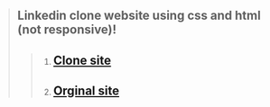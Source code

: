 > ## Linkedin clone website using css and html (not responsive)!
> > 1. ## [Clone site](https://myselfanandvp.github.io/linkedinclone/ "Cloned linkedin website link")
> > 2. ## [Orginal site](https://www.linkedin.com/ "Orginal linkedin website link" )



